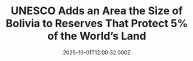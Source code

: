 ---
title: "UNESCO Adds an Area the Size of Bolivia to Reserves That Protect 5% of the World’s Land"
date: 2025-10-01T12:00:32.000Z
category: Human Kindness
externalLink: "https://www.goodnewsnetwork.org/unesco-adds-an-area-the-size-of-bolivia-to-biosphere-reserve-system-to-protect-5-of-the-worlds-land/"
image: ""
excerpt: "The United Nations has added an area the size of Bolivia to a network of special land and seascapes with the aim of ensuring they remain places where Man can anchor himself to his national and global ecosystem. Much like the way UNESCO nominates places to become World Heritage Sites, the organization’s Man and Biosphere […] The post UNESCO Adds…"
---